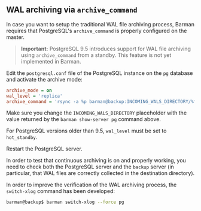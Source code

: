 ## WAL archiving via `archive_command`

<!-- TODO: Cover requirements, Scenarios, etc. -->

In case you want to setup the traditional WAL file archiving process,
Barman requires that PostgreSQL's `archive_command` is properly
configured on the master.

> **Important:**
> PostgreSQL 9.5 introduces support for WAL file archiving using
> `archive_command` from a standby. This feature is not yet implemented
> in Barman.


Edit the `postgresql.conf` file of the PostgreSQL instance on the `pg`
database and activate the archive mode:

``` ini
archive_mode = on
wal_level = 'replica'
archive_command = 'rsync -a %p barman@backup:INCOMING_WALS_DIRECTORY/%f'
```

Make sure you change the `INCOMING_WALS_DIRECTORY` placeholder with
the value returned by the `barman show-server pg` command above.

For PostgreSQL versions older than 9.5, `wal_level` must be set to `hot_standby`.

Restart the PostgreSQL server.

In order to test that continuous archiving is on and properly working,
you need to check both the PostgreSQL server and the `backup` server
(in particular, that WAL files are correctly collected in the
destination directory).

In order to improve the verification of the WAL archiving process, the `switch-xlog` command has been developed:

``` bash
barman@backup$ barman switch-xlog --force pg
```


